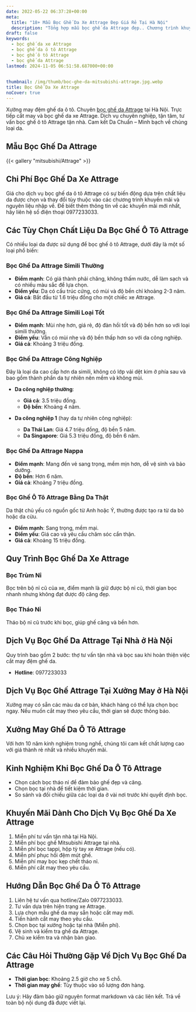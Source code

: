 ```yaml
---
date: 2022-05-22 06:37:28+00:00
meta:
  title: "18+ Mẫu Bọc Ghế Da Xe Attrage Đẹp Giá Rẻ Tại Hà Nội"
  description: "Tổng hợp mẫu bọc ghế da Attrage đẹp.. Chương trình khuyến mãi bọc ghế Mitsubishi Attrage. Những kinh nghiệm bọc ghế ô tô Attrage. Bảng giá bọc ghế da xe Attrage"
draft: false
keywords:
  - bọc ghế da xe Attrage
  - bọc ghế da ô tô Attrage
  - bọc ghế ô tô Attrage
  - bọc ghế da Attrage
lastmod: 2024-11-05 06:51:58.687000+00:00

  
thumbnail: /img/thumb/boc-ghe-da-mitsubishi-attrage.jpg.webp
title: Bọc Ghế Da Xe Attrage
noCover: true
---
```


Xưởng may đệm ghế da ô tô. Chuyên [bọc ghế da Attrage](https://bocgheoto.vn/mitsubishi/boc-ghe-da-xe-attrage.html/) tại Hà Nội. Trực tiếp cắt may và bọc ghế da xe Attrage. Dịch vụ chuyên nghiệp, tận tâm, tư vấn bọc ghế ô tô Attrage tận nhà. Cam kết Da Chuẩn – Minh bạch về chủng loại da.

## Mẫu Bọc Ghế Da Attrage
{{< gallery "mitsubishi/Attrage" >}}

## Chi Phí Bọc Ghế Da Xe Attrage

Giá cho dịch vụ bọc ghế da ô tô Attrage có sự biến động dựa trên chất liệu da được chọn và thay đổi tùy thuộc vào các chương trình khuyến mãi và nguyên liệu nhập về. Để biết thêm thông tin về các khuyến mãi mới nhất, hãy liên hệ số điện thoại 0977233033.

## Các Tùy Chọn Chất Liệu Da Bọc Ghế Ô Tô Attrage

Có nhiều loại da được sử dụng để bọc ghế ô tô Attrage, dưới đây là một số loại phổ biến:

### Bọc Ghế Da Attrage Simili Thường
- **Điểm mạnh**: Có giá thành phải chăng, không thấm nước, dễ làm sạch và có nhiều màu sắc để lựa chọn.
- **Điểm yếu**: Da có cấu trúc cứng, có mùi và độ bền chỉ khoảng 2-3 năm.
- **Giá cả**: Bắt đầu từ 1.6 triệu đồng cho một chiếc xe Attrage.

### Bọc Ghế Da Attrage Simili Loại Tốt
- **Điểm mạnh**: Mùi nhẹ hơn, giá rẻ, độ đàn hồi tốt và độ bền hơn so với loại simili thường.
- **Điểm yếu**: Vẫn có mùi nhẹ và độ bền thấp hơn so với da công nghiệp.
- **Giá cả**: Khoảng 3 triệu đồng.

### Bọc Ghế Da Attrage Công Nghiệp
Đây là loại da cao cấp hơn da simili, không có lớp vải dệt kim ở phía sau và bao gồm thành phần da tự nhiên nên mềm và không mùi.

- **Da công nghiệp thường**:
  - **Giá cả**: 3.5 triệu đồng.
  - **Độ bền**: Khoảng 4 năm.
  
- **Da công nghiệp 1** (hay da tự nhiên công nghiệp):
  - **Da Thái Lan**: Giá 4.7 triệu đồng, độ bền 5 năm.
  - **Da Singapore**: Giá 5.3 triệu đồng, độ bền 6 năm.

### Bọc Ghế Da Attrage Nappa
- **Điểm mạnh**: Mang đến vẻ sang trọng, mềm mịn hơn, dễ vệ sinh và bảo dưỡng.
- **Độ bền**: Hơn 6 năm.
- **Giá cả**: Khoảng 7 triệu đồng.

### Bọc Ghế Ô Tô Attrage Bằng Da Thật
Da thật chủ yếu có nguồn gốc từ Anh hoặc Ý, thường được tạo ra từ da bò hoặc da cừu.
- **Điểm mạnh**: Sang trọng, mềm mại.
- **Điểm yếu**: Giá cao và yêu cầu chăm sóc cẩn thận.
- **Giá cả**: Khoảng 15 triệu đồng.

## Quy Trình Bọc Ghế Da Xe Attrage

### Bọc Trùm Nỉ
Bọc trên bộ nỉ cũ của xe, điểm mạnh là giữ được bộ nỉ cũ, thời gian bọc nhanh nhưng không đạt được độ căng đẹp.

### Bọc Tháo Nỉ
Tháo bộ nỉ cũ trước khi bọc, giúp ghế căng và bền hơn.

## Dịch Vụ Bọc Ghế Da Attrage Tại Nhà ở Hà Nội

Quy trình bao gồm 2 bước: thợ tư vấn tận nhà và bọc sau khi hoàn thiện việc cắt may đệm ghế da.

- **Hotline**: 0977233033

## Dịch Vụ Bọc Ghế Attrage Tại Xưởng May ở Hà Nội

Xưởng may có sẵn các màu da cơ bản, khách hàng có thể lựa chọn bọc ngay. Nếu muốn cắt may theo yêu cầu, thời gian sẽ được thông báo.

## Xưởng May Ghế Da Ô Tô Attrage

Với hơn 10 năm kinh nghiệm trong nghề, chúng tôi cam kết chất lượng cao với giá thành rẻ nhất và nhiều khuyến mãi.

## Kinh Nghiệm Khi Bọc Ghế Da Ô Tô Attrage

- Chọn cách bọc tháo nỉ để đảm bảo ghế đẹp và căng.
- Chọn bọc tại nhà để tiết kiệm thời gian.
- So sánh và đối chiếu giữa các loại da ở vài nơi trước khi quyết định bọc.

## Khuyến Mãi Dành Cho Dịch Vụ Bọc Ghế Da Xe Attrage

1. Miễn phí tư vấn tận nhà tại Hà Nội.
2. Miễn phí bọc ghế Mitsubishi Attrage tại nhà.
3. Miễn phí bọc tappi, hộp tỳ tay xe Attrage (nếu có).
4. Miễn phí phục hồi đệm mút ghế.
5. Miễn phí may bọc kẹp chết tháo nỉ.
6. Miễn phí cắt may theo yêu cầu.

## Hướng Dẫn Bọc Ghế Da Ô Tô Attrage

1. Liên hệ tư vấn qua hotline/Zalo 0977233033.
2. Tư vấn dựa trên hiện trạng xe Attrage.
3. Lựa chọn mẫu ghế da may sẵn hoặc cắt may mới.
4. Tiến hành cắt may theo yêu cầu.
5. Chọn bọc tại xưởng hoặc tại nhà (Miễn phí).
6. Vệ sinh và kiểm tra ghế da Attrage.
7. Chủ xe kiểm tra và nhận bàn giao.

## Các Câu Hỏi Thường Gặp Về Dịch Vụ Bọc Ghế Da Attrage

- **Thời gian bọc**: Khoảng 2.5 giờ cho xe 5 chỗ.
- **Thời gian may ghế**: Tùy thuộc vào số lượng đơn hàng.

Lưu ý: Hãy đảm bảo giữ nguyên format markdown và các liên kết. Trả về toàn bộ nội dung đã được viết lại.
